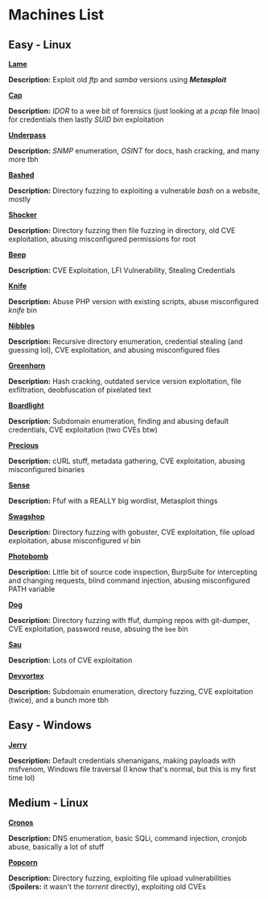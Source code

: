 # Machines List

## Easy - Linux

[**Lame**](Lame/Writeup.md)

**Description:** Exploit old _ftp_ and _samba_ versions using _**Metasploit**_

[**Cap**](Cap/Writeup.md)

**Description:** _IDOR_ to a wee bit of forensics (just looking at a _pcap_ file lmao) for credentials then lastly _SUID bin_ exploitation

[**Underpass**](Underpass/Writeup.md)

**Description:** _SNMP_ enumeration, _OSINT_ for docs, hash cracking, and many more tbh

[**Bashed**](Bashed/Writeup.md)

**Description:** Directory fuzzing to exploiting a vulnerable _bash_ on a website, mostly

[**Shocker**](Shocker/Writeup.md)

**Description:** Directory fuzzing then file fuzzing in directory, old CVE exploitation, abusing misconfigured permissions for root

[**Beep**](Beep/Writeup.md)

**Description:** CVE Exploitation, LFI Vulnerability, Stealing Credentials

[**Knife**](Knife/Writeup.md)

**Description:** Abuse PHP version with existing scripts, abuse misconfigured _knife_ bin

[**Nibbles**](Nibbles/Writeup.md)

**Description:** Recursive directory enumeration, credential stealing (and guessing lol), CVE exploitation, and abusing misconfigured files

[**Greenhorn**](Greenhorn/Writeup.md)

**Description:** Hash cracking, outdated service version exploitation, file exfiltration, deobfuscation of pixelated text

[**Boardlight**](Boardlight/Writeup.md)

**Description:** Subdomain enumeration, finding and abusing default credentials, CVE exploitation (two CVEs btw)

[**Precious**](Precious/Writeup.md)

**Description:** cURL stuff, metadata gathering, CVE exploitation, abusing misconfigured binaries

[**Sense**](Sense/Writeup.md)

**Description:** Ffuf with a REALLY big wordlist, Metasploit things

[**Swagshop**](Swagshop/Writeup.md)

**Description:** Directory fuzzing with gobuster, CVE exploitation, file upload exploitation, abuse misconfigured _vi_ bin

[**Photobomb**](Photobomb/Writeup.md)

**Description:** Little bit of source code inspection, BurpSuite for intercepting and changing requests, blind command injection, abusing misconfigured PATH variable

[**Dog**](Dog/Writeup.md)

**Description:** Directory fuzzing with ffuf, dumping repos with git-dumper, CVE exploitation, password reuse, absuing the ```bee``` bin

[**Sau**](Sau/Writeup.md)

**Description:** Lots of CVE exploitation

[**Devvortex**](Devvortex/Writeup.md)

**Description:** Subdomain enumeration, directory fuzzing, CVE exploitation (twice), and a bunch more tbh

## Easy - Windows

[**Jerry**](Jerry/Writeup.md)

**Description:** Default credentials shenanigans, making payloads with msfvenom, Windows file traversal (I know that's normal, but this is my first time lol)

## Medium - Linux

[**Cronos**](Cronos/Writeup.md)

**Description:** DNS enumeration, basic SQLi, command injection, cronjob abuse, basically a lot of stuff

[**Popcorn**](Popcorn/Writeup.md)

**Description:** Directory fuzzing, exploiting file upload vulnerabilities (**Spoilers:** it wasn't the _torrent_ directly), exploiting old CVEs
